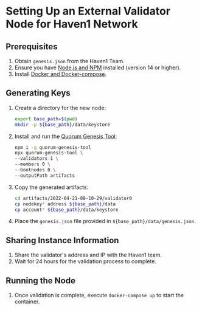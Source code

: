 # Setting Up an External Validator Node for Haven1 Network

## Prerequisites

1. Obtain `genesis.json` from the Haven1 Team.
2. Ensure you have [Node.js and NPM](https://docs.npmjs.com/downloading-and-installing-node-js-and-npm) installed (version 14 or higher).
3. Install [Docker and Docker-compose](https://docs.docker.com/compose/install/).

## Generating Keys

1. Create a directory for the new node:

    ```bash
    export base_path=$(pwd)
    mkdir -p ${base_path}/data/keystore
    ```

2. Install and run the [Quorum Genesis Tool](https://www.npmjs.com/package/quorum-genesis-tool):

    ```bash
    npm i -g quorum-genesis-tool
    npx quorum-genesis-tool \
    --validators 1 \
    --members 0 \
    --bootnodes 0 \
    --outputPath artifacts
    ```

3. Copy the generated artifacts:

    ```bash
    cd artifacts/2022-04-21-08-10-29/validator0
    cp nodekey* address ${base_path}/data
    cp account* ${base_path}/data/keystore
    ```

4. Place the `genesis.json` file provided in `${base_path}/data/genesis.json`.

## Sharing Instance Information

1. Share the validator's address and IP with the Haven1 team.
2. Wait for 24 hours for the validation process to complete.

## Running the Node

1. Once validation is complete, execute `docker-compose up` to start the container.
